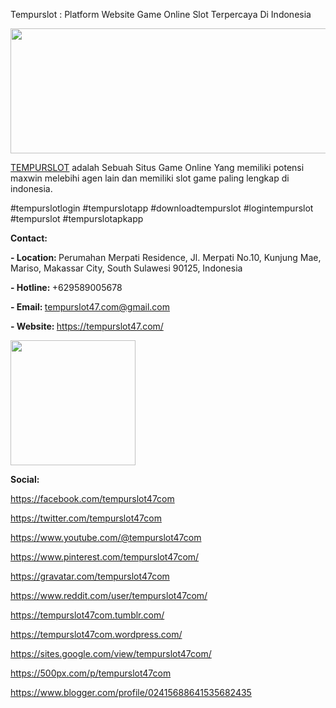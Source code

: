 Tempurslot : Platform Website Game Online Slot Terpercaya Di Indonesia
<p><u><img src="https://pbs.twimg.com/profile_banners/1880205571829428226/1737111150/1500x500" alt="" width="600" height="200" /></u></p>
<p><u><a href="https://tempurslot47.com/">TEMPURSLOT</a></u> adalah Sebuah Situs Game Online Yang memiliki potensi maxwin melebihi agen lain dan memiliki slot game paling lengkap di indonesia.</p>
<p>#tempurslotlogin #tempurslotapp #downloadtempurslot #logintempurslot #tempurslot #tempurslotapkapp</p>
<p><strong>Contact:</strong></p>
<p><strong>- Location:&nbsp;</strong>Perumahan Merpati Residence, Jl. Merpati No.10, Kunjung Mae, Mariso, Makassar City, South Sulawesi 90125, Indonesia</p>
<p><strong>- Hotline:&nbsp;</strong>+629589005678&nbsp;&nbsp;&nbsp;&nbsp;&nbsp;&nbsp;&nbsp;&nbsp;&nbsp;&nbsp;&nbsp;</p>
<p><strong>- Email:&nbsp;</strong><a href="mailto:tempurslot47.com@gmail.com">tempurslot47.com@gmail.com</a></p>
<p><strong>- Website: </strong><a href="https://tempurslot47.com/">https://tempurslot47.com/</a></p>
<p><img src="https://pbs.twimg.com/profile_images/1880206548498280453/W7yresba_400x400.jpg" alt="" width="200" height="200" /></p>
<p><strong>Social:</strong></p>
<p><a href="https://facebook.com/tempurslot47com">https://facebook.com/tempurslot47com</a></p>
<p><a href="https://twitter.com/tempurslot47com">https://twitter.com/tempurslot47com</a></p>
<p><a href="https://www.youtube.com/@tempurslot47com">https://www.youtube.com/@tempurslot47com</a></p>
<p><a href="https://www.pinterest.com/tempurslot47com/">https://www.pinterest.com/tempurslot47com/</a></p>
<p><a href="https://gravatar.com/tempurslot47com">https://gravatar.com/tempurslot47com</a></p>
<p><a href="https://www.reddit.com/user/tempurslot47com/">https://www.reddit.com/user/tempurslot47com/</a></p>
<p><a href="https://tempurslot47com.tumblr.com/">https://tempurslot47com.tumblr.com/</a></p>
<p><a href="https://tempurslot47com.wordpress.com/">https://tempurslot47com.wordpress.com/</a></p>
<p><a href="https://sites.google.com/view/tempurslot47com/">https://sites.google.com/view/tempurslot47com/</a></p>
<p><a href="https://500px.com/p/tempurslot47com">https://500px.com/p/tempurslot47com</a></p>
<p><a href="https://www.blogger.com/profile/02415688641535682435">https://www.blogger.com/profile/02415688641535682435</a></p>
<p>&nbsp;</p>